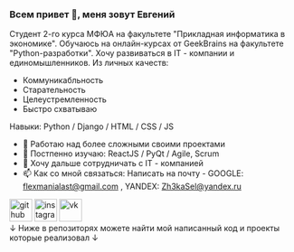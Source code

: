 ### Всем привет 👋, меня зовут **Евгений**
Студент 2-го курса МФЮА на факультете "Прикладная информатика в экономике". Обучаюсь на онлайн-курсах от GeekBrains на факультете "Python-разработки". Хочу развиваться в IT - компании и единомышленников. 
Из личных качеств: 
- Коммуникабльность
- Старательность
- Целеустремленность
- Быстро схватываю

Навыки: Python / Django / HTML / CSS / JS

- 🔭 Работаю над более сложными своими проектами 
- 🌱 Постпенно изучаю: ReactJS / PyQt / Agile, Scrum 
- 👯 Хочу дальше сотрудничать с IT - компанией  
- 📫 Как со мной связаться: Написать на почту - GOOGLE: flexmanialast@gmail.com , YANDEX: Zh3kaSel@yandex.ru


[<img src='https://cdn.jsdelivr.net/npm/simple-icons@3.0.1/icons/github.svg' alt='github' height='40'>](https://github.com/Zh3kka)     [<img src='https://cdn.jsdelivr.net/npm/simple-icons@3.0.1/icons/instagram.svg' alt='instagram' height='40'>](https://www.instagram.com/@zheka_j/)     [<img src='https://cdn.jsdelivr.net/npm/simple-icons@3.0.1/icons/vk.svg' alt='vk' height='40'>](https://vk.com/za1kano)  
↓ Ниже в репозиторях можете найти мой написанный код и проекты которые реализовал ↓


